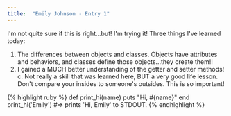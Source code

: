 ```yaml
---
title:  "Emily Johnson - Entry 1"
---
```


I'm not quite sure if this is right...but! I'm trying it!
Three things I've learned today: 
1. The differences between objects and classes. Objects have attributes and behaviors, and classes define those objects...they create them!! 
2. I gained a MUCH better understanding of the getter and setter methods! 
c. Not really a skill that was learned here, BUT a very good life lesson. Don't compare your insides to someone's outsides. This is so important!

{% highlight ruby %}
def print_hi(name)
  puts "Hi, #{name}"
end
print_hi('Emily')
#=> prints 'Hi, Emily' to STDOUT.
{% endhighlight %}

